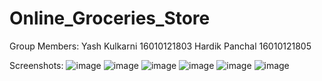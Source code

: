 # Online_Groceries_Store

Group Members:
Yash Kulkarni 16010121803
Hardik Panchal  16010121805

Screenshots:
![image](https://user-images.githubusercontent.com/104648803/205252309-c17bbc39-619f-40db-8478-41952d22232d.png)
![image](https://user-images.githubusercontent.com/104648803/205252272-5e930895-9259-4489-b824-704ccfd5f3e8.png)
![image](https://user-images.githubusercontent.com/104648803/205252360-bb308ad5-7a66-4568-a1b4-cf79f886f910.png)
![image](https://user-images.githubusercontent.com/104648803/205252412-0ce9e6df-a0ec-4344-aaab-c6e5ebf2cb3e.png)
![image](https://user-images.githubusercontent.com/104648803/205252483-99e176cd-271a-4fbf-9855-cfe0827b48b6.png)
![image](https://user-images.githubusercontent.com/104648803/205252513-9d167c70-324f-4251-b1ef-4544ae069e2e.png)



